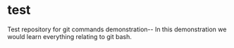 # test
Test repository for git commands demonstration--
In this demonstration we would learn everything relating to git bash.
